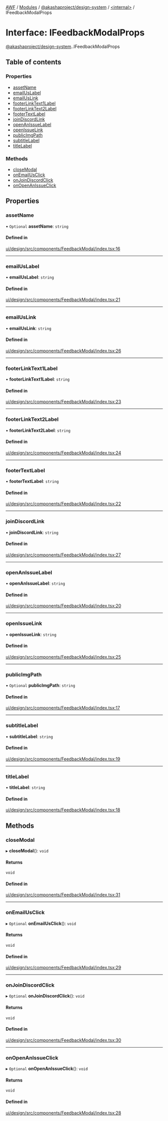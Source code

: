 [AWF](../README.md) / [Modules](../modules.md) / [@akashaproject/design-system](../modules/akashaproject_design_system.md) / [<internal\>](../modules/akashaproject_design_system._internal_.md) / IFeedbackModalProps

# Interface: IFeedbackModalProps

[@akashaproject/design-system](../modules/akashaproject_design_system.md).[<internal>](../modules/akashaproject_design_system._internal_.md).IFeedbackModalProps

## Table of contents

### Properties

- [assetName](akashaproject_design_system._internal_.IFeedbackModalProps.md#assetname)
- [emailUsLabel](akashaproject_design_system._internal_.IFeedbackModalProps.md#emailuslabel)
- [emailUsLink](akashaproject_design_system._internal_.IFeedbackModalProps.md#emailuslink)
- [footerLinkText1Label](akashaproject_design_system._internal_.IFeedbackModalProps.md#footerlinktext1label)
- [footerLinkText2Label](akashaproject_design_system._internal_.IFeedbackModalProps.md#footerlinktext2label)
- [footerTextLabel](akashaproject_design_system._internal_.IFeedbackModalProps.md#footertextlabel)
- [joinDiscordLink](akashaproject_design_system._internal_.IFeedbackModalProps.md#joindiscordlink)
- [openAnIssueLabel](akashaproject_design_system._internal_.IFeedbackModalProps.md#openanissuelabel)
- [openIssueLink](akashaproject_design_system._internal_.IFeedbackModalProps.md#openissuelink)
- [publicImgPath](akashaproject_design_system._internal_.IFeedbackModalProps.md#publicimgpath)
- [subtitleLabel](akashaproject_design_system._internal_.IFeedbackModalProps.md#subtitlelabel)
- [titleLabel](akashaproject_design_system._internal_.IFeedbackModalProps.md#titlelabel)

### Methods

- [closeModal](akashaproject_design_system._internal_.IFeedbackModalProps.md#closemodal)
- [onEmailUsClick](akashaproject_design_system._internal_.IFeedbackModalProps.md#onemailusclick)
- [onJoinDiscordClick](akashaproject_design_system._internal_.IFeedbackModalProps.md#onjoindiscordclick)
- [onOpenAnIssueClick](akashaproject_design_system._internal_.IFeedbackModalProps.md#onopenanissueclick)

## Properties

### assetName

• `Optional` **assetName**: `string`

#### Defined in

[ui/design/src/components/FeedbackModal/index.tsx:16](https://github.com/AKASHAorg/akasha-world-framework/blob/d81a7246/ui/design/src/components/FeedbackModal/index.tsx#L16)

___

### emailUsLabel

• **emailUsLabel**: `string`

#### Defined in

[ui/design/src/components/FeedbackModal/index.tsx:21](https://github.com/AKASHAorg/akasha-world-framework/blob/d81a7246/ui/design/src/components/FeedbackModal/index.tsx#L21)

___

### emailUsLink

• **emailUsLink**: `string`

#### Defined in

[ui/design/src/components/FeedbackModal/index.tsx:26](https://github.com/AKASHAorg/akasha-world-framework/blob/d81a7246/ui/design/src/components/FeedbackModal/index.tsx#L26)

___

### footerLinkText1Label

• **footerLinkText1Label**: `string`

#### Defined in

[ui/design/src/components/FeedbackModal/index.tsx:23](https://github.com/AKASHAorg/akasha-world-framework/blob/d81a7246/ui/design/src/components/FeedbackModal/index.tsx#L23)

___

### footerLinkText2Label

• **footerLinkText2Label**: `string`

#### Defined in

[ui/design/src/components/FeedbackModal/index.tsx:24](https://github.com/AKASHAorg/akasha-world-framework/blob/d81a7246/ui/design/src/components/FeedbackModal/index.tsx#L24)

___

### footerTextLabel

• **footerTextLabel**: `string`

#### Defined in

[ui/design/src/components/FeedbackModal/index.tsx:22](https://github.com/AKASHAorg/akasha-world-framework/blob/d81a7246/ui/design/src/components/FeedbackModal/index.tsx#L22)

___

### joinDiscordLink

• **joinDiscordLink**: `string`

#### Defined in

[ui/design/src/components/FeedbackModal/index.tsx:27](https://github.com/AKASHAorg/akasha-world-framework/blob/d81a7246/ui/design/src/components/FeedbackModal/index.tsx#L27)

___

### openAnIssueLabel

• **openAnIssueLabel**: `string`

#### Defined in

[ui/design/src/components/FeedbackModal/index.tsx:20](https://github.com/AKASHAorg/akasha-world-framework/blob/d81a7246/ui/design/src/components/FeedbackModal/index.tsx#L20)

___

### openIssueLink

• **openIssueLink**: `string`

#### Defined in

[ui/design/src/components/FeedbackModal/index.tsx:25](https://github.com/AKASHAorg/akasha-world-framework/blob/d81a7246/ui/design/src/components/FeedbackModal/index.tsx#L25)

___

### publicImgPath

• `Optional` **publicImgPath**: `string`

#### Defined in

[ui/design/src/components/FeedbackModal/index.tsx:17](https://github.com/AKASHAorg/akasha-world-framework/blob/d81a7246/ui/design/src/components/FeedbackModal/index.tsx#L17)

___

### subtitleLabel

• **subtitleLabel**: `string`

#### Defined in

[ui/design/src/components/FeedbackModal/index.tsx:19](https://github.com/AKASHAorg/akasha-world-framework/blob/d81a7246/ui/design/src/components/FeedbackModal/index.tsx#L19)

___

### titleLabel

• **titleLabel**: `string`

#### Defined in

[ui/design/src/components/FeedbackModal/index.tsx:18](https://github.com/AKASHAorg/akasha-world-framework/blob/d81a7246/ui/design/src/components/FeedbackModal/index.tsx#L18)

## Methods

### closeModal

▸ **closeModal**(): `void`

#### Returns

`void`

#### Defined in

[ui/design/src/components/FeedbackModal/index.tsx:31](https://github.com/AKASHAorg/akasha-world-framework/blob/d81a7246/ui/design/src/components/FeedbackModal/index.tsx#L31)

___

### onEmailUsClick

▸ `Optional` **onEmailUsClick**(): `void`

#### Returns

`void`

#### Defined in

[ui/design/src/components/FeedbackModal/index.tsx:29](https://github.com/AKASHAorg/akasha-world-framework/blob/d81a7246/ui/design/src/components/FeedbackModal/index.tsx#L29)

___

### onJoinDiscordClick

▸ `Optional` **onJoinDiscordClick**(): `void`

#### Returns

`void`

#### Defined in

[ui/design/src/components/FeedbackModal/index.tsx:30](https://github.com/AKASHAorg/akasha-world-framework/blob/d81a7246/ui/design/src/components/FeedbackModal/index.tsx#L30)

___

### onOpenAnIssueClick

▸ `Optional` **onOpenAnIssueClick**(): `void`

#### Returns

`void`

#### Defined in

[ui/design/src/components/FeedbackModal/index.tsx:28](https://github.com/AKASHAorg/akasha-world-framework/blob/d81a7246/ui/design/src/components/FeedbackModal/index.tsx#L28)
